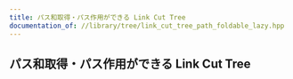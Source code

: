 ```yaml
---
title: パス和取得・パス作用ができる Link Cut Tree
documentation_of: //library/tree/link_cut_tree_path_foldable_lazy.hpp
---
```

## パス和取得・パス作用ができる Link Cut Tree